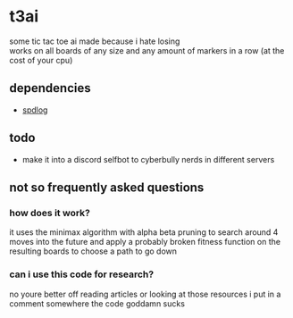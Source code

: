 # t3ai
some tic tac toe ai made because i hate losing \
works on all boards of any size and any amount
of markers in a row (at the cost of your cpu)

## dependencies
* [spdlog](https://github.com/gabime/spdlog "spdlog")

## todo
* make it into a discord selfbot to cyberbully
nerds in different servers

## not so frequently asked questions

### how does it work?
it uses the minimax algorithm with alpha beta
pruning to search around 4 moves into the future
and apply a probably broken fitness function on
the resulting boards to choose a path to go down

### can i use this code for research?
no youre better off reading articles or looking
at those resources i put in a comment somewhere
the code goddamn sucks
